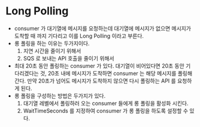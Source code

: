 # Long Polling

- consumer 가 대기열에 메시지를 요청하는데 대기열에 메시지가 없으면 메시지가 도착할 때 까지 기다리고 이를 Long Polling 이라고 부른다.
- 롱 폴링을 하는 이유는 두가지이다.
  1. 지연 시간을 줄이기 위해서
  2. SQS 로 보내는 API 호출을 줄이기 위해서
- 최대 20초 동안 폴링하는 consumer 가 있다. 대기열이 비어있다면 20초 동안 기다리겠다는 것, 20초 내에 메시지가 도착하면 consumer 는 해당 메시지를 폴링해간다. 만약 20초가 넘어도 메시지가 도착하지 않으면 다시 폴링하는 API 를 요청하게 된다.
- 롱 폴링을 구성하는 방법은 두가지가 있다.
  1. 대기열 레벨에서 폴링하러 오는 consumer 들에게 롱 폴링을 활성화 시킨다.
  2. WaitTimeSeconds 를 지정하여 consumer 가 롱 폴링을 하도록 설정할 수 있다.